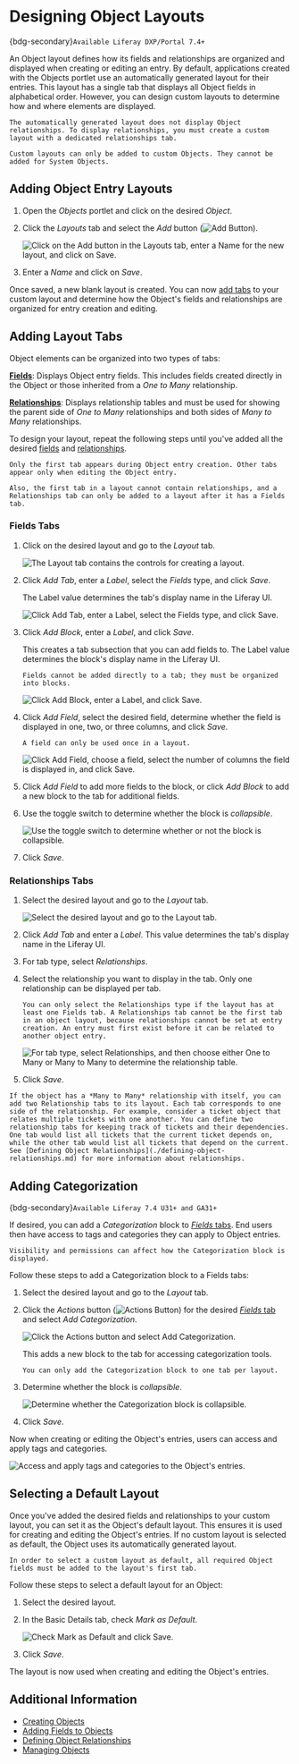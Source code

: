 # Designing Object Layouts

{bdg-secondary}`Available Liferay DXP/Portal 7.4+`

An Object layout defines how its fields and relationships are organized and displayed when creating or editing an entry. By default, applications created with the Objects portlet use an automatically generated layout for their entries. This layout has a single tab that displays all Object fields in alphabetical order. However, you can design custom layouts to determine how and where elements are displayed.

```{important}
The automatically generated layout does not display Object relationships. To display relationships, you must create a custom layout with a dedicated relationships tab.
```

```{note}
Custom layouts can only be added to custom Objects. They cannot be added for System Objects.
```

## Adding Object Entry Layouts

1. Open the *Objects* portlet and click on the desired *Object*.

1. Click the *Layouts* tab and select the *Add* button (![Add Button](../../../images/icon-add.png)).

   ![Click on the Add button in the Layouts tab, enter a Name for the new layout, and click on Save.](./designing-object-layouts/images/01.png)

1. Enter a *Name* and click on *Save*.

Once saved, a new blank layout is created. You can now [add tabs](#adding-layout-tabs) to your custom layout and determine how the Object's fields and relationships are organized for entry creation and editing.

## Adding Layout Tabs
<!--TASK: Add drag and drop details once implemented.-->
Object elements can be organized into two types of tabs:

[**Fields**](#fields-tabs): Displays Object entry fields. This includes fields created directly in the Object or those inherited from a *One to Many* relationship. <!--TASK: Add in One to One after implemented-->

[**Relationships**](#relationships-tabs): Displays relationship tables and must be used for showing the parent side of *One to Many* relationships and both sides of *Many to Many* relationships.

To design your layout, repeat the following steps until you've added all the desired [fields](#fields-tabs) and [relationships](#relationships-tabs).

```{important}
Only the first tab appears during Object entry creation. Other tabs appear only when editing the Object entry.

Also, the first tab in a layout cannot contain relationships, and a Relationships tab can only be added to a layout after it has a Fields tab.
```

### Fields Tabs

1. Click on the desired layout and go to the *Layout* tab.

   ![The Layout tab contains the controls for creating a layout.](./designing-object-layouts/images/02.png)

1. Click *Add Tab*, enter a *Label*, select the *Fields* type, and click *Save*.

   The Label value determines the tab's display name in the Liferay UI.

   ![Click Add Tab, enter a Label, select the Fields type, and click Save.](./designing-object-layouts/images/03.png)

1. Click *Add Block*, enter a *Label*, and click *Save*.

   This creates a tab subsection that you can add fields to. The Label value determines the block's display name in the Liferay UI.

   ```{note}
   Fields cannot be added directly to a tab; they must be organized into blocks.
   ```

   ![Click Add Block, enter a Label, and click Save.](./designing-object-layouts/images/04.png)

1. Click *Add Field*, select the desired field, determine whether the field is displayed in one, two, or three columns, and click *Save*.

   ```{note}
   A field can only be used once in a layout.
   ```

   ![Click Add Field, choose a field, select the number of columns the field is displayed in, and click Save.](./designing-object-layouts/images/05.png)

1. Click *Add Field* to add more fields to the block, or click *Add Block* to add a new block to the tab for additional fields.

1. Use the toggle switch to determine whether the block is *collapsible*.

   ![Use the toggle switch to determine whether or not the block is collapsible.](./designing-object-layouts/images/06.png)

1. Click *Save*.

### Relationships Tabs

1. Select the desired layout and go to the *Layout* tab.

   ![Select the desired layout and go to the Layout tab.](./designing-object-layouts/images/07.png)

1. Click *Add Tab* and enter a *Label*. This value determines the tab's display name in the Liferay UI.

1. For tab type, select *Relationships*.

1. Select the relationship you want to display in the tab. Only one relationship can be displayed per tab.

   ```{note}
   You can only select the Relationships type if the layout has at least one Fields tab. A Relationships tab cannot be the first tab in an object layout, because relationships cannot be set at entry creation. An entry must first exist before it can be related to another object entry.
   ```

   ![For tab type, select Relationships, and then choose either One to Many or Many to Many to determine the relationship table.](./designing-object-layouts/images/08.png)

1. Click *Save*.

```{important}
If the object has a *Many to Many* relationship with itself, you can add two Relationship tabs to its layout. Each tab corresponds to one side of the relationship. For example, consider a ticket object that relates multiple tickets with one another. You can define two relationship tabs for keeping track of tickets and their dependencies. One tab would list all tickets that the current ticket depends on, while the other tab would list all tickets that depend on the current. See [Defining Object Relationships](./defining-object-relationships.md) for more information about relationships.
```

## Adding Categorization

{bdg-secondary}`Available Liferay 7.4 U31+ and GA31+`

If desired, you can add a *Categorization* block to [*Fields* tabs](#fields-tabs). End users then have access to tags and categories they can apply to Object entries.

```{note}
Visibility and permissions can affect how the Categorization block is displayed.
```

Follow these steps to add a Categorization block to a Fields tabs:

1. Select the desired layout and go to the *Layout* tab.

1. Click the *Actions* button (![Actions Button](../../../images/icon-actions.png)) for the desired [*Fields* tab](#fields-tabs) and select *Add Categorization*.

   ![Click the Actions button and select Add Categorization.](./designing-object-layouts/images/09.png)

   This adds a new block to the tab for accessing categorization tools.

   ```{important}
   You can only add the Categorization block to one tab per layout.
   ```

1. Determine whether the block is *collapsible*.

   ![Determine whether the Categorization block is collapsible.](./designing-object-layouts/images/10.png)

1. Click *Save*.

Now when creating or editing the Object's entries, users can access and apply tags and categories.

![Access and apply tags and categories to the Object's entries.](./designing-object-layouts/images/11.png)

## Selecting a Default Layout

Once you've added the desired fields and relationships to your custom layout, you can set it as the Object's default layout. This ensures it is used for creating and editing the Object's entries. If no custom layout is selected as default, the Object uses its automatically generated layout.

```{important}
In order to select a custom layout as default, all required Object fields must be added to the layout's first tab.
```

Follow these steps to select a default layout for an Object:

1. Select the desired layout.

1. In the Basic Details tab, check *Mark as Default*.

   ![Check Mark as Default and click Save.](./designing-object-layouts/images/12.png)

1. Click *Save*.

The layout is now used when creating and editing the Object's entries.

## Additional Information

* [Creating Objects](./creating-objects.md)
* [Adding Fields to Objects](./adding-fields-to-objects.md)
* [Defining Object Relationships](./defining-object-relationships.md)
* [Managing Objects](./managing-objects.md)
